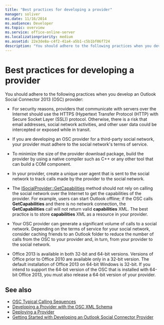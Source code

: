 ```yaml
---
title: "Best practices for developing a provider"
manager: soliver
ms.date: 11/16/2014
ms.audience: Developer
ms.topic: overview
ms.service: office-online-server
ms.localizationpriority: medium
ms.assetid: 22e3de8a-c4f2-41a4-a5b1-c5b1bf06f724
description: "You should adhere to the following practices when you develop an Outlook Social Connector 2013 (OSC) provider:"
---
```


# Best practices for developing a provider

You should adhere to the following practices when you develop an Outlook Social Connector 2013 (OSC) provider:
  
- For security reasons, providers that communicate with servers over the Internet should use the HTTPS (Hypertext Transfer Protocol (HTTP) with Secure Socket Layer (SSL)) protocol. Otherwise, there is a risk that email addresses, social network activities, and other user data could be intercepted or exposed while in transit.
    
- If you are developing an OSC provider for a third-party social network, your provider must adhere to the social network's terms of service.
    
- To minimize the size of the provider download package, build the provider by using a native compiler such as C++ or any other tool that can build a COM component.
    
- In your provider, create a unique user agent that is sent to the social network to track calls made by the provider to the social network.
    
- The [ISocialProvider::GetCapabilities](isocialprovider-getcapabilities.md) method should not rely on calling the social network over the Internet to get the capabilities of the provider. For example, users can start Outlook offline; if the OSC calls **GetCapabilities** and there is no network connection, the **GetCapabilities** call will not return valid **capabilities** XML. The best practice is to store **capabilities** XML as a resource in your provider. 
    
- Your OSC provider can generate a significant volume of calls to a social network. Depending on the terms of service for your social network, consider caching friends to an Outlook folder to reduce the number of calls from the OSC to your provider and, in turn, from your provider to the social network.
    
- Office 2013 is available in both 32-bit and 64-bit versions. Versions of Office prior to Office 2010 are available only in a 32-bit version. The default installation of Office 2013 on 64-bit Windows is 32-bit. If you intend to support the 64-bit version of the OSC that is installed with 64-bit Office 2013, you must also release a 64-bit version of your provider. 
    
## See also

- [OSC Typical Calling Sequences](osc-typical-calling-sequences.md)  
- [Developing a Provider with the OSC XML Schema](developing-a-provider-with-the-osc-xml-schema.md)  
- [Deploying a Provider](deploying-a-provider.md)  
- [Getting Started with Developing an Outlook Social Connector Provider](getting-started-with-developing-an-outlook-social-connector-provider.md)

